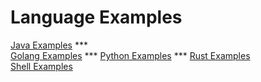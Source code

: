 # Language Examples
[Java Examples](https://github.com/www6v/jExamples)  ***  
[Golang Examples](https://github.com/www6v/gExamples)   ***
[Python Examples](https://github.com/www6v/pyExamples)   ***
[Rust Examples](https://github.com/www6v/rustExamples)  
[Shell Examples](https://github.com/www6v/shExamples)
